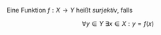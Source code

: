 Eine Funktion $f : X \to Y$ heißt *surjektiv*, falls

$$
	\forall y \in Y \ \exists x \in X : y = f(x)
$$